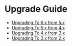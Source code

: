# Upgrade Guide

* [Upgrading To 6.x from 5.x](6.x.md)
* [Upgrading To 5.x from 4.x](5.x.md)
* [Upgrading To 4.x from 3.x](4.x.md)
* [Upgrading To 3.x from 2.x](3.x.md)
